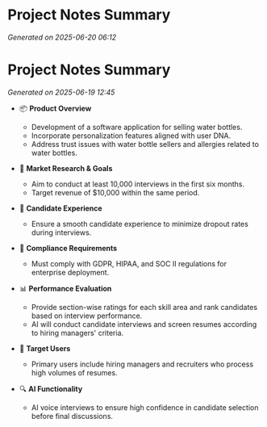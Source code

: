 # Project Notes Summary

*Generated on 2025-06-20 06:12*

# Project Notes Summary

*Generated on 2025-06-19 12:45*

- 📦 **Product Overview**
  - Development of a software application for selling water bottles.
  - Incorporate personalization features aligned with user DNA.
  - Address trust issues with water bottle sellers and allergies related to water bottles.

- 📝 **Market Research & Goals**
  - Aim to conduct at least 10,000 interviews in the first six months.
  - Target revenue of $10,000 within the same period.

- 🤝 **Candidate Experience**
  - Ensure a smooth candidate experience to minimize dropout rates during interviews.
  
- 📜 **Compliance Requirements**
  - Must comply with GDPR, HIPAA, and SOC II regulations for enterprise deployment.

- 📊 **Performance Evaluation**
  - Provide section-wise ratings for each skill area and rank candidates based on interview performance.
  - AI will conduct candidate interviews and screen resumes according to hiring managers' criteria.

- 🎯 **Target Users**
  - Primary users include hiring managers and recruiters who process high volumes of resumes.
  
- 🔍 **AI Functionality**
  - AI voice interviews to ensure high confidence in candidate selection before final discussions.
